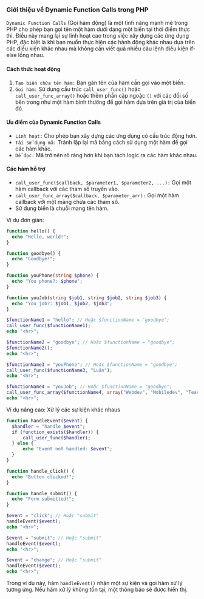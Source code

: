 ### Giới thiệu về Dynamic Function Calls trong PHP

`Dynamic Function Calls` (Gọi hàm động) là một tính năng mạnh mẽ trong PHP cho phép bạn gọi tên một hàm dưới dạng một biến tại thời điểm thực thi. Điều này mang lại sự linh hoạt cao trong việc xây dựng các ứng dụng PHP, đặc biệt là khi bạn muốn thực hiện các hành động khác nhau dựa trên các điều kiện khác nhau mà không cần viết quá nhiều câu lệnh điều kiện if-else lồng nhau.

#### Cách thức hoạt động

1. `Tạo biến chứa tên hàm:` Bạn gán tên của hàm cần gọi vào một biến.
2. `Gọi hàm:` Sử dụng cấu trúc `call_user_func()` hoặc `call_user_func_array()` hoặc thêm phần cặp ngoặc `()` với các đối số bên trong như một hàm bình thường để gọi hàm dựa trên giá trị của biến đó.

#### Ưu điểm của Dynamic Function Calls

- `Linh hoạt:` Cho phép bạn xây dựng các ứng dụng có cấu trúc động hơn.
- `Tái sử dụng mã:` Tránh lặp lại mã bằng cách sử dụng một hàm để gọi các hàm khác.
- `Dễ đọc:` Mã trở nên rõ ràng hơn khi bạn tách logic ra các hàm khác nhau.

#### Các hàm hỗ trợ

- `call_user_func($callback, $parameter1, $parameter2, ...):` Gọi một hàm callback với các tham số truyền vào.
- `call_user_func_array($callback, $parameter_arr):` Gọi một hàm callback với một mảng chứa các tham số.
- Sử dụng biến là chuỗi mang tên hàm.

Ví dụ đơn giản:

```php
function hello() {
  echo "Hello, world!";
}

function goodbye() {
  echo "Goodbye!";
}

function youPhone(string $phone) {
  echo "You phone?: $phone";
}

function youJob(string $job1, string $job2, string $job3) {
  echo "You job?: $job1, $job2, $job3";
}

$functionName1 = "hello"; // Hoặc $functionName = "goodbye";
call_user_func($functionName1);
echo "<hr>";

$functionName2 = "goodbye"; // Hoặc $functionName = "goodbye";
$functionName2();
echo "<hr>";

$functionName3 = "youPhone"; // Hoặc $functionName = "goodbye";
call_user_func($functionName3, "Luân");
echo "<hr>";

$functionName4 = "youJob"; // Hoặc $functionName = "goodbye";
call_user_func_array($functionName4, array("Webdev", "Mobiledev", "Teacher"));
echo "<hr>";
```

Ví dụ nâng cao: Xử lý các sự kiện khác nhaus

```php
function handleEvent($event) {
  $handler = "handle_$event";
  if (function_exists($handler)) {
      call_user_func($handler);
  } else {
      echo "Event not handled: $event";
  }
}

function handle_click() {
  echo "Button clicked!";
}

function handle_submit() {
  echo "Form submitted!";
}

$event = "click"; // Hoặc "submit"
handleEvent($event);
echo "<hr>";

$event = "submit"; // Hoặc "submit"
handleEvent($event);
echo "<hr>";

$event = "change"; // Hoặc "submit"
handleEvent($event);
echo "<hr>";
```

Trong ví dụ này, hàm `handleEvent()` nhận một sự kiện và gọi hàm xử lý tương ứng. Nếu hàm xử lý không tồn tại, một thông báo sẽ được hiển thị.
